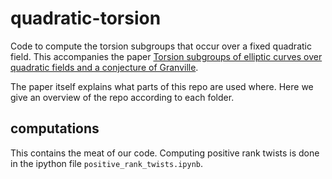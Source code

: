# quadratic-torsion

Code to compute the torsion subgroups that occur over a fixed quadratic field. This accompanies the paper [Torsion subgroups of elliptic curves over quadratic fields and a conjecture of Granville](https://arxiv.org/abs/2401.14514).

The paper itself explains what parts of this repo are used where. Here we give an overview of the repo according to each folder.

## computations

This contains the meat of our code. Computing positive rank twists is done in the ipython file `positive_rank_twists.ipynb`.
